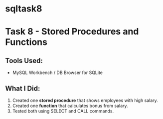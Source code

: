 # sqltask8
# Task 8 - Stored Procedures and Functions

## Tools Used:
- MySQL Workbench / DB Browser for SQLite

## What I Did:
1. Created one **stored procedure** that shows employees with high salary.
2. Created one **function** that calculates bonus from salary.
3. Tested both using SELECT and CALL commands.

